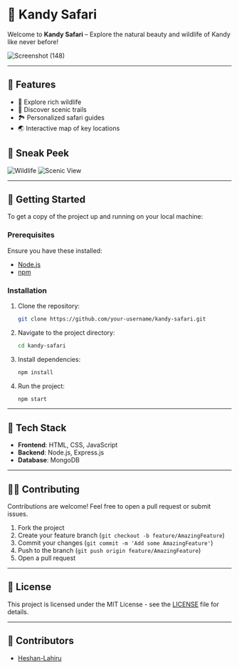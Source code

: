 # 🐘 Kandy Safari

Welcome to **Kandy Safari** – Explore the natural beauty and wildlife of Kandy like never before!

![Screenshot (148)](https://github.com/user-attachments/assets/a525d3ae-8bfc-449f-99f2-601620f0a189)


---

## 🌟 Features
- 🦁 Explore rich wildlife
- 🌲 Discover scenic trails
- 🏞️ Personalized safari guides
- 🌏 Interactive map of key locations

## 📸 Sneak Peek

![Wildlife](https://example.com/safari-image.jpg)
![Scenic View](https://example.com/scenic-view.jpg)

---

## 🚀 Getting Started

To get a copy of the project up and running on your local machine:

### Prerequisites
Ensure you have these installed:
- [Node.js](https://nodejs.org/en/) 
- [npm](https://www.npmjs.com/)

### Installation

1. Clone the repository:
    ```bash
    git clone https://github.com/your-username/kandy-safari.git
    ```
2. Navigate to the project directory:
    ```bash
    cd kandy-safari
    ```
3. Install dependencies:
    ```bash
    npm install
    ```
4. Run the project:
    ```bash
    npm start
    ```

---

## 🎨 Tech Stack
- **Frontend**: HTML, CSS, JavaScript
- **Backend**: Node.js, Express.js
- **Database**: MongoDB

---

## 👨‍💻 Contributing
Contributions are welcome! Feel free to open a pull request or submit issues.

1. Fork the project
2. Create your feature branch (`git checkout -b feature/AmazingFeature`)
3. Commit your changes (`git commit -m 'Add some AmazingFeature'`)
4. Push to the branch (`git push origin feature/AmazingFeature`)
5. Open a pull request

---

## 📄 License
This project is licensed under the MIT License - see the [LICENSE](LICENSE) file for details.

---

## 🙌 Contributors
- [Heshan-Lahiru](https://github.com/your-username)

